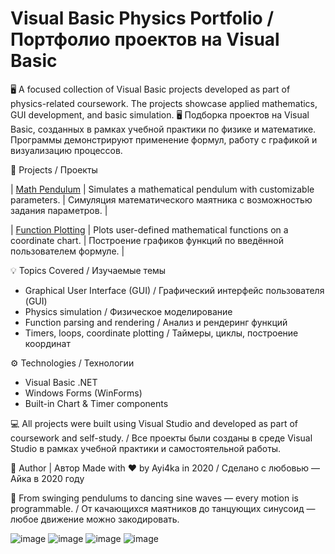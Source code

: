 # Visual Basic Physics Portfolio / Портфолио проектов на Visual Basic

🖥️ A focused collection of Visual Basic projects developed as part of physics-related coursework. The projects showcase applied mathematics, GUI development, and basic simulation.
🖥️ Подборка проектов на Visual Basic, созданных в рамках учебной практики по физике и математике. Программы демонстрируют применение формул, работу с графикой и визуализацию процессов.

📌 Projects / Проекты

| [Math Pendulum](./math_pendulum) | Simulates a mathematical pendulum with customizable parameters. | Симуляция математического маятника с возможностью задания параметров. |

| [Function Plotting](./graphics) | Plots user-defined mathematical functions on a coordinate chart. | Построение графиков функций по введённой пользователем формуле. |

💡 Topics Covered / Изучаемые темы
- Graphical User Interface (GUI) / Графический интерфейс пользователя (GUI)
- Physics simulation / Физическое моделирование
- Function parsing and rendering / Анализ и рендеринг функций
- Timers, loops, coordinate plotting / Таймеры, циклы, построение координат


⚙️ Technologies / Технологии
- Visual Basic .NET
- Windows Forms (WinForms)
- Built-in Chart & Timer components

💻 All projects were built using Visual Studio and developed as part of coursework and self-study. / Все проекты были созданы в среде Visual Studio в рамках учебной практики и самостоятельной работы.

🤝 Author | Автор Made with ❤️ by Ayi4ka in 2020 / Сделано с любовью — Айка в 2020 году

🌟 From swinging pendulums to dancing sine waves — every motion is programmable. / От качающихся маятников до танцующих синусоид — любое движение можно закодировать.

![image](https://github.com/user-attachments/assets/a3fccefb-89c5-423e-8bf5-3ef475b578b9)
![image](https://github.com/user-attachments/assets/9746520f-258e-4351-a3ca-9422f5303f4d)
![image](https://github.com/user-attachments/assets/8762e5d3-ef92-4234-b7ec-c3ec50a646fc)
![image](https://github.com/user-attachments/assets/b75c5e20-1093-42eb-80d4-0301e7fb1895)



